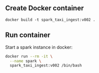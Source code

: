 ## Create Docker container

```
docker build -t spark_taxi_ingest:v002 .
```

## Run container


Start a spark instance in docker:

```bash
docker run --rm -it \
  --name spark \
  spark_taxi_ingest:v002 /bin/bash
```
